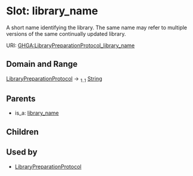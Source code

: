
# Slot: library_name


A short name identifying the library. The same name may refer to multiple versions of the same continually updated library.

URI: [GHGA:LibraryPreparationProtocol_library_name](https://w3id.org/GHGA/LibraryPreparationProtocol_library_name)


## Domain and Range

[LibraryPreparationProtocol](LibraryPreparationProtocol.md) &#8594;  <sub>1..1</sub> [String](types/String.md)

## Parents

 *  is_a: [library_name](library_name.md)

## Children


## Used by

 * [LibraryPreparationProtocol](LibraryPreparationProtocol.md)
